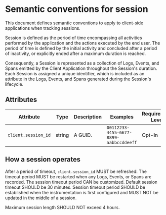 # Semantic conventions for session
This document defines semantic conventions to apply to client-side applications when tracking sessions.

Session is defined as the period of time encompassing all activities performed by the application and the actions
executed by the end user. The period of time is defined by the initial activity and concluded after a period of
inactivity, or explicitly ended after a maximum duration is reached.

Consequently, a Session is represented as a collection of Logs, Events, and Spans emitted by the Client Application
throughout the Session's duration. Each Session is assigned a unique identifier, which is included as an attribute in
the Logs, Events, and Spans generated during the Session's lifecycle.

## Attributes

<!-- semconv client-session-id -->
| Attribute  | Type | Description  | Examples  | Requirement Level |
|---|---|---|---|---|
| `client.session_id` | string | A GUID. | `00112233-4455-6677-8899-aabbccddeeff` | Opt-In |
<!-- endsemconv -->

## How a session operates

After a period of timeout, `client.session_id` MUST be refreshed.
The timeout period MUST be restarted when any Logs, Events, or Spans are recorded.
The session timeout period CAN be customized.
Default session timeout SHOULD be 30 minutes. Session timeout period SHOULD be established when the instrumentation is
first configured and MUST NOT be updated in the middle of a session.

Maximum session length SHOULD NOT exceed 4 hours.